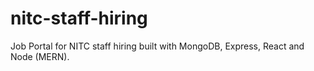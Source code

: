 # nitc-staff-hiring
Job Portal for NITC staff hiring built with MongoDB, Express, React and Node (MERN).
